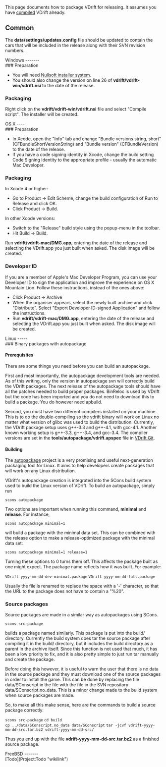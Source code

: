 This page documents how to package VDrift for releasing. It assumes you have [compiled](Compiling "wikilink") VDrift already.

Common
------

The **data/settings/updates.config** file should be updated to contain the cars that will be included in the release along with their SVN revision numbers.

<div class="mw-collapsible mw-collapsed">
Windows
-------

<div class="mw-collapsible-content">
### Preparation

-   You will need [Nullsoft installer system](http://nsis.sourceforge.net/).
-   You should also change the version on line 26 of **vdrift/vdrift-win/vdrift.nsi** to the date of the release.

### Packaging

Right click on the **vdrift/vdrift-win/vdrift.nsi** file and select "Compile script". The installer will be created.

</div>
</div>
<div class="mw-collapsible mw-collapsed">
OS X
----

<div class="mw-collapsible-content">
### Preparation

-   In Xcode, open the "Info" tab and change "Bundle versions string, short" (CFBundleShortVersionString) and "Bundle version" (CFBundleVersion) to the date of the release.
-   If you have a code signing identity in Xcode, change the build setting Code Signing Identity to the appropriate profile - usually the automatic Mac Developer.

### Packaging

In Xcode 4 or higher:

-   Go to Product -&gt; Edit Scheme, change the build configuration of Run to Release and click OK.
-   Click Product -&gt; Build.

In other Xcode versions:

-   Switch to the "Release" build style using the popup-menu in the toolbar.
-   Hit Build -&gt; Build.

Run **vdrift/vdrift-mac/DMG.app**, entering the date of the release and selecting the VDrift.app you just built when asked. The disk image will be created.

### Developer ID

If you are a member of Apple's Mac Developer Program, you can use your Developer ID to sign the application and improve the experience on OS X Mountain Lion. Follow these instructions, instead of the ones above:

-   Click Product -&gt; Archive
-   When the organiser appears, select the newly built archive and click "Distribute". Select "Export Developer ID-signed Application" and follow the instructions.
-   Run **vdrift/vdrift-mac/DMG.app**, entering the date of the release and selecting the VDrift.app you just built when asked. The disk image will be created.

</div>
</div>
<div class="mw-collapsible mw-collapsed">
Linux
-----

<div class="mw-collapsible-content">
### Binary packages with autopackage

#### Prerequisites

There are some things you need before you can build an autopackage.

First and most importantly, the autopackage development tools are needed. As of this writing, only the version in autopackage svn will correctly build the VDrift packages. The next release of the autopackage tools should have all the patches needed to build proper packages. BinReloc is used by VDrift but the code has been imported and you do not need to download this to build a package. You do however need apbuild.

Second, you must have two different compilers installed on your machine. This is to do the double-compiling so the vdrift binary will work on Linux no matter what version of glibc was used to build the distribution. Currently, the VDrift package setup uses g++-3.3 and g++-4.1, with gcc-4.1. Another known working setup is g++-3.3, g++-3.4, and gcc-3.4. The compiler versions are set in the **tools/autopackage/vdrift.apspec** file in [VDrift Git](Getting_the_development_version "wikilink").

#### Building

The [autopackage](http://autopackage.org/) project is a very promising and useful next-generation packaging tool for Linux. It aims to help developers create packages that will work on any Linux distribution.

VDrift's autopackage creation is integrated into the SCons build system used to build the Linux version of VDrift. To build an autopackage, simply run

`scons autopackage`

Two options are important when running this command, **minimal** and **release**. For instance,

`scons autopackage minimal=1`

will build a package with the minimal data set. This can be combined with the release option to make a release-optimized package with the minimal data set:

`scons autopackage minimal=1 release=1`

Turning these options to 0 turns them off. This affects the package built as one might expect. The package name reflects how it was built. For example:

`VDrift yyyy-mm-dd-dev-minimal.package`
`VDrift yyyy-mm-dd-full.package`

Usually the file is renamed to replace the space with a '-' character, so that the URL to the package does not have to contain a "%20".

### Source packages

Source packages are made in a similar way as autopackages using SCons.

`scons src-package`

builds a package named similarly. This package is put into the build/ directory. Currently the build system does tar the source package after compiling it in the build/ directory, but it includes the build directory as a parent in the archive itself. Since this function is not used that much, it has been a low priority to fix, and it is also pretty simple to just run tar manually and create the package.

Before doing this however, it is useful to warn the user that there is no data in the source package and they must download one of the source packages in order to install the game. This can be done by replacing the file data/SConscript in the file with the file in the SVN repository data/SConscript.no\_data. This is a minor change made to the build system when source packages are made.

So, to make all this make sense, here are the commands to build a source package correctly:

`scons src-package`
`cd build`
`cp ../data/SConscript.no_data data/SConscript`
`tar -jcvf vdrift-yyyy-mm-dd-src.tar.bz2 vdrift-yyyy-mm-dd-src/`

Thus you end up with the file **vdrift-yyyy-mm-dd-src.tar.bz2** as a finished source package.

</div>
</div>
<div class="mw-collapsible mw-collapsed">
FreeBSD
-------

<div class="mw-collapsible-content">
[Todo](Project:Todo "wikilink")

</div>
</div>
<Category:Development>
